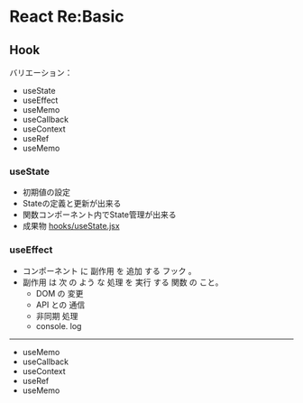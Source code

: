 # React Re:Basic

## Hook

バリエーション：

- useState
- useEffect
- useMemo
- useCallback
- useContext
- useRef
- useMemo

### useState

- 初期値の設定
- Stateの定義と更新が出来る
- 関数コンポーネント内でState管理が出来る
- 成果物 [hooks/useState.jsx](https://github.com/BoxPistols/React-R2-Autumn/blob/ft/useState/src/hooks/useState.jsx)

### useEffect

- コンポーネント に 副作用 を 追加 する フック 。
- 副作用 は 次 の よう な 処理 を 実行 する 関数 の こと。
  - DOM の 変更
  - API との 通信
  - 非同期 処理
  - console. log

---

- useMemo
- useCallback
- useContext
- useRef
- useMemo

